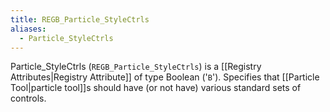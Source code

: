```yaml
---
title: REGB_Particle_StyleCtrls
aliases:
  - Particle_StyleCtrls
---
```


Particle_StyleCtrls (`REGB_Particle_StyleCtrls`) is a [[Registry Attributes|Registry Attribute]] of type Boolean ('`B`').
Specifies that [[Particle Tool|particle tool]]s should have (or not have) various standard sets of controls.
